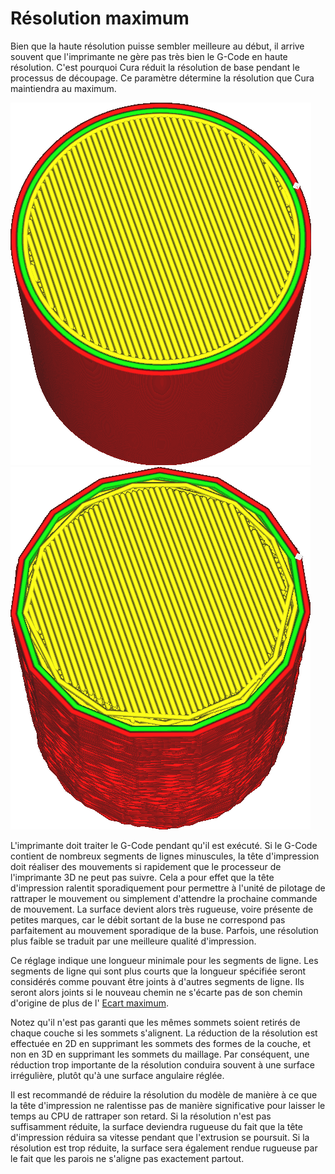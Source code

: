 Résolution maximum
====
Bien que la haute résolution puisse sembler meilleure au début, il arrive souvent que l'imprimante ne gère pas très bien le G-Code en haute résolution. C'est pourquoi Cura réduit la résolution de base pendant le processus de découpage. Ce paramètre détermine la résolution que Cura maintiendra au maximum.

![Avant de réduire la résolution](../../../articles/images/meshfix_maximum_resolution_0.05.png)
![Après avoir réduit la résolution (ad extremum)](../../../articles/images/meshfix_maximum_resolution_1.png)

L'imprimante doit traiter le G-Code pendant qu'il est exécuté. Si le  G-Code contient de nombreux segments de lignes minuscules, la tête d'impression doit réaliser des mouvements si rapidement que le processeur de l'imprimante 3D ne peut pas suivre. Cela a pour effet que la tête d'impression ralentit sporadiquement pour permettre à l'unité de pilotage de rattraper le mouvement ou simplement d'attendre la prochaine commande de mouvement. La surface devient alors très rugueuse, voire présente de petites marques, car le débit sortant de la buse ne correspond pas parfaitement au mouvement sporadique de la buse. Parfois, une résolution plus faible se traduit par une meilleure qualité d'impression.

Ce réglage indique une longueur minimale pour les segments de ligne. Les segments de ligne qui sont plus courts que la longueur spécifiée seront considérés comme pouvant être joints à d'autres segments de ligne. Ils seront alors joints si le nouveau chemin ne s'écarte pas de son chemin d'origine de plus de l' [Ecart maximum](meshfix_maximum_deviation.md).

Notez qu'il n'est pas garanti que les mêmes sommets soient retirés de chaque couche si les sommets s'alignent. La réduction de la résolution est effectuée en 2D en supprimant les sommets des formes de la couche, et non en 3D en supprimant les sommets du maillage. Par conséquent, une réduction trop importante de la résolution conduira souvent à une surface irrégulière, plutôt qu'à une surface angulaire réglée.

Il est recommandé de réduire la résolution du modèle de manière à ce que la tête d'impression ne ralentisse pas de manière significative pour laisser le temps au CPU de rattraper son retard. Si la résolution n'est pas suffisamment réduite, la surface deviendra rugueuse du fait que la tête d'impression réduira sa vitesse pendant que l'extrusion se poursuit. Si la résolution est trop réduite, la surface sera également rendue rugueuse par le fait que les parois ne s'aligne pas exactement partout.

